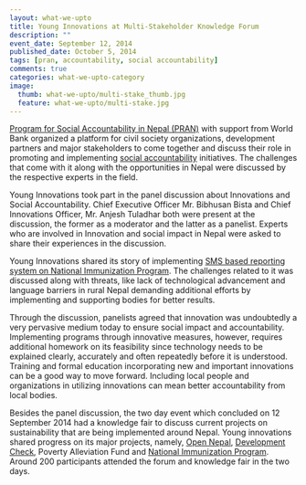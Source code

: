 ```yaml
---
layout: what-we-upto 
title: Young Innovations at Multi-Stakeholder Knowledge Forum
description: ""
event_date: September 12, 2014
published_date: October 5, 2014
tags: [pran, accountability, social accountability]
comments: true
categories: what-we-upto-category
image:
  thumb: what-we-upto/multi-stake_thumb.jpg
  feature: what-we-upto/multi-stake.jpg
---
```


[Program for Social Accountability in Nepal (PRAN)](http://www.worldbank.org/en/news/feature/2011/05/03/nepal-accountability-program-pran) with support from World Bank organized a platform for civil society organizations, development partners and major stakeholders to come together and discuss their role in promoting and implementing [social accountability](http://web.worldbank.org/WBSITE/EXTERNAL/TOPICS/EXTSOCIALDEVELOPMENT/EXTPCENG/0,,contentMDK:20509424~menuPK:1278120~pagePK:148956~piPK:216618~theSitePK:410306,00.html) initiatives. The challenges that come with it along with the opportunities in Nepal were discussed by the respective experts in the field.

Young Innovations took part in the panel discussion about Innovations and Social Accountability. Chief Executive Officer Mr. Bibhusan Bista and Chief Innovations Officer, Mr. Anjesh Tuladhar both were present at the discussion, the former as a moderator and the latter as a panelist. Experts who are involved in Innovation and social impact in Nepal were asked to share their experiences in the discussion. 

Young Innovations shared its story of implementing [SMS based reporting system on National Immunization Program](http://nip.org.np). The challenges related to it was discussed along with threats, like lack of technological advancement and language barriers in rural Nepal demanding additional efforts by implementing and supporting bodies for better results.

Through the discussion, panelists agreed that innovation was undoubtedly a very pervasive medium today to ensure social impact and accountability. Implementing programs through innovative measures, however, requires additional homework on its feasibility since technology needs to be explained clearly, accurately and often repeatedly before it is understood. Training and formal education incorporating new and important innovations can be a good way to move forward. Including local people and organizations in utilizing innovations can mean better accountability from local bodies.

Besides the panel discussion, the two day event which concluded on 12 September 2014 had a knowledge fair to discuss current projects on sustainability that are being implemented around Nepal. Young innovations shared progress on its major projects, namely, [Open Nepal](http://opennepal.net), [Development Check](http://developmentcheck.org), Poverty Alleviation Fund and [National Immunization Program](http://nip.org.np). Around 200 participants attended the forum and knowledge fair in the two days. 